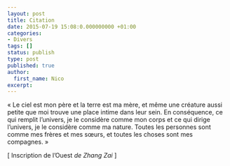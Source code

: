 ```yaml
---
layout: post
title: Citation
date: 2015-07-19 15:08:0.000000000 +01:00
categories:
- Divers
tags: []
status: publish
type: post
published: true
author:
  first_name: Nico
excerpt:
---
```



« Le ciel est mon père et la terre est ma mère, et même une créature aussi petite que moi trouve une place intime dans leur sein. En conséquence, ce qui remplit l’univers, je le considère comme mon corps et ce qui dirige l’univers, je le considère comme ma nature. Toutes les personnes sont comme mes frères et mes sœurs, et toutes les choses sont mes compagnes. »

[ Inscription de l’Ouest *de Zhang Zai* ]


